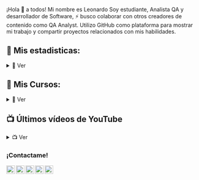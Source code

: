 ¡Hola 👋 a todos! Mi nombre es Leonardo Soy estudiante, Analista QA y desarrollador de Software, ⚡ busco colaborar con otros creadores de contenido como QA Analyst. Utilizo GitHub como plataforma para mostrar mi trabajo y compartir proyectos relacionados con mis habilidades.

## 🔎 Mis estadisticas:
<details>
    <summary>🔎 Ver</summary>
    
![GitHub stats](https://github-readme-stats.vercel.app/api?username=leo-iglesias&show_icons=true&theme=tokyonight)

![Top Langs](https://github-readme-stats.vercel.app/api/top-langs/?username=leo-iglesias&show_icons=true&theme=tokyonight)

<br />

</details>

## 🔎 Mis Cursos:
<details>
    <summary>🔎 Ver</summary>
    
- [Git & GitHub](https://drive.google.com/file/d/1WM6elINUGS3vtLydoNfZN--_G880xhAS/view)
- [SQL-MySQL](https://drive.google.com/file/d/1locCPV7FDRHx5Ma-1wa6FYk19-Ls52_8/view)
- [Postman](https://drive.google.com/file/d/1bvnaUZaRnXrmfHJhlJ1ti5atiW5WCJtT/view)

<br />

</details>

## 📺 Últimos vídeos de YouTube
<details>
    <summary>📺 Ver</summary>
    
<!-- YOUTUBE:START -->
- [SSH en Acción / @Pandora](https://www.youtube.com/watch?v=iA0rrR8QyGc&t=39s)
<!-- YOUTUBE:END -->

[cursoC]:
    
</details>

### ¡Contactame! 

[<img align="left" alt="LinkedIn" width="22px" src="https://cdn.worldvectorlogo.com/logos/linkedin-icon-2.svg" />][linkedin]
[<img align="bottom" alt="capdesis.com" width="22px" src="https://cdn.icon-icons.com/icons2/1154/PNG/512/1486564415-globe_81515.png" />][website]
[<img align="left" alt="Instagram" width="22px" src="https://github.com/gauravghongde/social-icons/blob/master/SVG/Color/Instagram.svg" />][instagram]
[<img align="left" alt="YouTube" width="22px" src="https://logodownload.org/wp-content/uploads/2014/10/youtube-logo-5-2.png" />][youtube]
[<img align="left" alt="Facebook" width="22px" src="https://github.com/gauravghongde/social-icons/blob/master/SVG/Color/Facebook.svg" />][Facebook]

[linkedin]: https://www.linkedin.com/in/leonardo-iglesias-analista-qa/
[website]: https://leo-iglesias.github.io/Porfolio/
[youtube]: https://www.youtube.com/@PandoraSoft
[instagram]: https://www.instagram.com/leo_churches/
[Facebook]: https://www.facebook.com/profile.php?id=100067962864109

